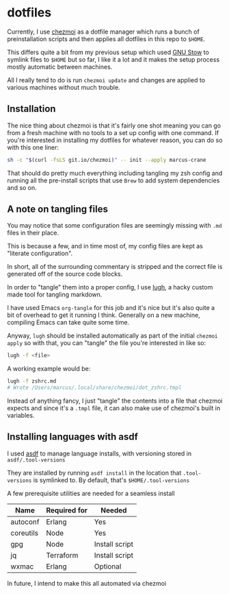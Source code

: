 # dotfiles

Currently, I use [chezmoi](https://github.com/twpayne/chezmoi) as a dotfile manager which runs a bunch of preinstallation scripts and then applies all dotfiles in this repo to `$HOME`.

This differs quite a bit from my previous setup which used [GNU Stow](https://www.gnu.org/software/stow/) to symlink files to `$HOME` but so far, I like it a lot and it makes the setup process mostly automatic between machines.

All I really tend to do is run `chezmoi update` and changes are applied to various machines without much trouble.

## Installation

The nice thing about chezmoi is that it's fairly one shot meaning you can go from a fresh machine with no tools to a set up config with one command. If you're interested in installing my dotfiles for whatever reason, you can do so with this one liner:

```bash
sh -c "$(curl -fsLS git.io/chezmoi)" -- init --apply marcus-crane
```

That should do pretty much everything including tangling my zsh config and running all the pre-install scripts that use `Brew` to add system dependencies and so on.

## A note on tangling files

You may notice that some configuration files are seemingly missing with `.md` files in their place.

This is because a few, and in time most of, my config files are kept as "literate configuration".

In short, all of the surrounding commentary is stripped and the correct file is generated off of the source code blocks.

In order to "tangle" them into a proper config, I use [lugh](https://github.com/marcus-crane/lugh), a hacky custom made tool for tangling markdown.

I have used Emacs `org-tangle` for this job and it's nice but it's also quite a bit of overhead to get it running I think. Generally on a new machine, compiling Emacs can take quite some time.

Anyway, `lugh` should be installed automatically as part of the initial `chezmoi apply` so with that, you can "tangle" the file you're interested in like so:

```bash
lugh -f <file>
```

A working example would be:

```bash
lugh -f zshrc.md
# Wrote /Users/marcus/.local/share/chezmoi/dot_zshrc.tmpl
```

Instead of anything fancy, I just "tangle" the contents into a file that chezmoi expects and since it's a `.tmpl` file, it can also make use of chezmoi's built in variables.

## Installing languages with asdf

I used [asdf](https://asdf-vm.com) to manage language installs, with versioning stored in `asdf/.tool-versions`

They are installed by running `asdf install` in the location that `.tool-versions` is symlinked to. By default, that's `$HOME/.tool-versions`

A few prerequisite utilities are needed for a seamless install 

| Name      | Required for | Needed         |
| --------- | ------------ | -------------- |
| autoconf  | Erlang       | Yes            |
| coreutils | Node         | Yes            |
| gpg       | Node         | Install script |
| jq        | Terraform    | Install script |
| wxmac     | Erlang       | Optional       |

In future, I intend to make this all automated via chezmoi